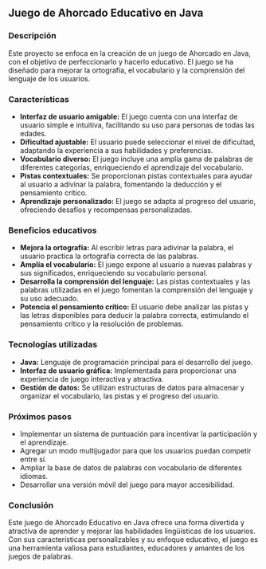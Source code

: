 
## Juego de Ahorcado Educativo en Java

### Descripción

Este proyecto se enfoca en la creación de un juego de Ahorcado en Java, con el objetivo de perfeccionarlo y hacerlo educativo. El juego se ha diseñado para mejorar la ortografía, el vocabulario y la comprensión del lenguaje de los usuarios.

### Características

-   **Interfaz de usuario amigable:** El juego cuenta con una interfaz de usuario simple e intuitiva, facilitando su uso para personas de todas las edades.
-   **Dificultad ajustable:** El usuario puede seleccionar el nivel de dificultad, adaptando la experiencia a sus habilidades y preferencias.
-   **Vocabulario diverso:** El juego incluye una amplia gama de palabras de diferentes categorías, enriqueciendo el aprendizaje del vocabulario.
-   **Pistas contextuales:** Se proporcionan pistas contextuales para ayudar al usuario a adivinar la palabra, fomentando la deducción y el pensamiento crítico.
-   **Aprendizaje personalizado:** El juego se adapta al progreso del usuario, ofreciendo desafíos y recompensas personalizadas.

### Beneficios educativos

-   **Mejora la ortografía:** Al escribir letras para adivinar la palabra, el usuario practica la ortografía correcta de las palabras.
-   **Amplía el vocabulario:** El juego expone al usuario a nuevas palabras y sus significados, enriqueciendo su vocabulario personal.
-   **Desarrolla la comprensión del lenguaje:** Las pistas contextuales y las palabras utilizadas en el juego fomentan la comprensión del lenguaje y su uso adecuado.
-   **Potencia el pensamiento crítico:** El usuario debe analizar las pistas y las letras disponibles para deducir la palabra correcta, estimulando el pensamiento crítico y la resolución de problemas.

### Tecnologías utilizadas

-   **Java:** Lenguaje de programación principal para el desarrollo del juego.
-   **Interfaz de usuario gráfica:** Implementada para proporcionar una experiencia de juego interactiva y atractiva.
-   **Gestión de datos:** Se utilizan estructuras de datos para almacenar y organizar el vocabulario, las pistas y el progreso del usuario.

### Próximos pasos

-   Implementar un sistema de puntuación para incentivar la participación y el aprendizaje.
-   Agregar un modo multijugador para que los usuarios puedan competir entre sí.
-   Ampliar la base de datos de palabras con vocabulario de diferentes idiomas.
-   Desarrollar una versión móvil del juego para mayor accesibilidad.

### Conclusión

Este juego de Ahorcado Educativo en Java ofrece una forma divertida y atractiva de aprender y mejorar las habilidades lingüísticas de los usuarios. Con sus características personalizables y su enfoque educativo, el juego es una herramienta valiosa para estudiantes, educadores y amantes de los juegos de palabras.
